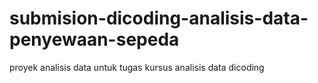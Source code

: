 # submision-dicoding-analisis-data-penyewaan-sepeda
proyek analisis data untuk tugas kursus analisis data dicoding
